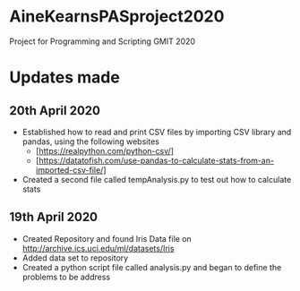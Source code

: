 # AineKearnsPASproject2020
Project for Programming and Scripting GMIT 2020
# Updates made

## 20th April 2020
* Established how to read and print CSV files by importing CSV library and pandas, using the following websites
  * [https://realpython.com/python-csv/]
  * [https://datatofish.com/use-pandas-to-calculate-stats-from-an-imported-csv-file/]
* Created a second file called tempAnalysis.py to test out how to calculate stats 
## 19th April 2020
* Created Repository and found Iris Data file on http://archive.ics.uci.edu/ml/datasets/Iris
* Added data set to repository
* Created a python script file called analysis.py and began to define the problems to be address